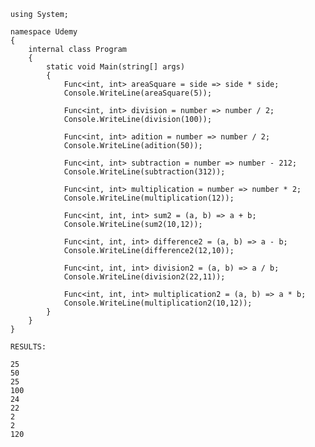         using System;

        namespace Udemy
        {
            internal class Program
            {
                static void Main(string[] args)
                {
                    Func<int, int> areaSquare = side => side * side;
                    Console.WriteLine(areaSquare(5));

                    Func<int, int> division = number => number / 2;
                    Console.WriteLine(division(100));

                    Func<int, int> adition = number => number / 2;
                    Console.WriteLine(adition(50));

                    Func<int, int> subtraction = number => number - 212;
                    Console.WriteLine(subtraction(312));

                    Func<int, int> multiplication = number => number * 2;
                    Console.WriteLine(multiplication(12));

                    Func<int, int, int> sum2 = (a, b) => a + b;
                    Console.WriteLine(sum2(10,12));

                    Func<int, int, int> difference2 = (a, b) => a - b;
                    Console.WriteLine(difference2(12,10));

                    Func<int, int, int> division2 = (a, b) => a / b;
                    Console.WriteLine(division2(22,11));

                    Func<int, int, int> multiplication2 = (a, b) => a * b;
                    Console.WriteLine(multiplication2(10,12));
                }
            }
        }
        
        RESULTS:
        
        25
        50
        25
        100
        24
        22
        2
        2
        120


